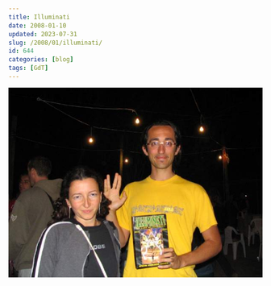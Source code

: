 ```yaml
---
title: Illuminati
date: 2008-01-10
updated: 2023-07-31
slug: /2008/01/illuminati/
id: 644
categories: [blog]
tags: [GdT]
---
```

![](../../../assets/img/post/2008/illuminati-featured.jpg)